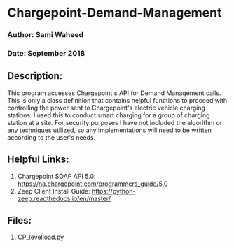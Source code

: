 # Chargepoint-Demand-Management
### Author: Sami Waheed
### Date: September 2018

## Description:
This program accesses Chargepoint's API for Demand Management calls. This is only a class definition that contains helpful functions to proceed with controlling the power sent to Chargepoint's electric vehicle charging stations. I used this to conduct smart charging for a group of charging station at a site. For security purposes I have not included the algorithm or any techniques utilized, so any implementations will need to be written according to the user's needs.

## Helpful Links:
1. Chargepoint SOAP API 5.0: https://na.chargepoint.com/programmers_guide/5.0
2. Zeep Client Install Guide: https://python-zeep.readthedocs.io/en/master/

## Files:
1. CP_levelload.py
